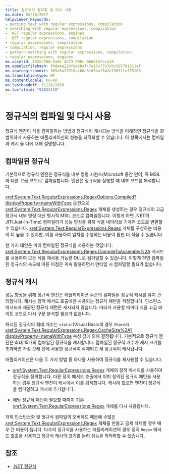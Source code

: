 ```yaml
---
title: 정규식의 컴파일 및 다시 사용
ms.date: 03/30/2017
helpviewer_keywords:
- parsing text with regular expressions, compilation
- searching with regular expressions, compilation
- .NET regular expressions, engines
- .NET regular expressions, compilation
- regular expressions, compilation
- compilation, regular expressions
- pattern-matching with regular expressions, compilation
- regular expressions, engines
ms.assetid: 182ec76d-5a01-4d73-996c-0b0d14fcea18
ms.openlocfilehash: f0da4a226feb6bafc7e17c7333cbc507701311af
ms.sourcegitcommit: 965a5af7918acb0a3fd3baf342e15d511ef75188
ms.translationtype: HT
ms.contentlocale: ko-KR
ms.lasthandoff: 11/18/2020
ms.locfileid: "94823110"
---
```

# <a name="compilation-and-reuse-in-regular-expressions"></a>정규식의 컴파일 및 다시 사용
정규식 엔진이 식을 컴파일하는 방법과 정규식이 캐시되는 방식을 이해하면 정규식을 광범위하게 사용하는 애플리케이션의 성능을 최적화할 수 있습니다. 이 항목에서는 컴파일과 캐시 둘 다에 대해 설명합니다.  
  
## <a name="compiled-regular-expressions"></a>컴파일된 정규식  
 기본적으로 정규식 엔진은 정규식을 내부 명령 시퀀스(Microsoft 중간 언어, 즉 MSIL과 다른 고급 코드)로 컴파일합니다. 엔진은 정규식을 실행할 때 내부 코드를 해석합니다.  
  
 <xref:System.Text.RegularExpressions.RegexOptions.Compiled?displayProperty=nameWithType> 옵션으로 <xref:System.Text.RegularExpressions.Regex> 개체를 생성하는 경우 정규식이 고급 정규식 내부 명령 대신 명시적 MSIL 코드로 컴파일됩니다. 이렇게 하면 .NET의 JIT(Just-In-Time) 컴파일러가 성능 향상을 위해 식을 네이티브 기계어 코드로 변환할 수 있습니다.  <xref:System.Text.RegularExpressions.Regex> 개체를 구성하는 비용이 더 높을 수 있지만, 이를 사용하여 일치를 수행하는 비용이 훨씬 더 적을 수 있습니다.

 한 가지 대안은 미리 컴파일된 정규식을 사용하는 것입니다. <xref:System.Text.RegularExpressions.Regex.CompileToAssembly%2A> 메서드를 사용하여 모든 식을 재사용 가능한 DLL로 컴파일할 수 있습니다. 이렇게 하면 컴파일된 정규식의 속도에 따른 이점은 계속 활용하면서 런타임 시 컴파일할 필요가 없습니다.  
  
## <a name="the-regular-expressions-cache"></a>정규식 캐시  
 성능 향상을 위해 정규식 엔진은 애플리케이션 수준의 컴파일된 정규식 캐시를 유지 관리합니다. 캐시는 정적 메서드 호출에만 사용되는 정규식 패턴을 저장합니다. 인스턴스 메서드에 제공된 정규식 패턴은 캐시되지 않습니다. 따라서 사용할 때마다 식을 고급 바이트 코드로 다시 구문 분석할 필요가 없습니다.  
  
 캐시된 정규식의 최대 개수는 `static`(Visual Basic의 경우 `Shared`) <xref:System.Text.RegularExpressions.Regex.CacheSize%2A?displayProperty=nameWithType> 속성 값에 의해 결정됩니다. 기본적으로 정규식 엔진은 최대 15개의 컴파일된 정규식을 캐시합니다. 컴파일된 정규식 개수가 캐시 크기를 초과하면 가장 오래 전에 사용한 정규식이 삭제되고 새 정규식이 캐시됩니다.  
  
 애플리케이션은 다음 두 가지 방법 중 하나를 사용하여 정규식을 재사용할 수 있습니다.  
  
- <xref:System.Text.RegularExpressions.Regex> 개체의 정적 메서드를 사용하여 정규식을 정의합니다. 다른 정적 메서드 호출에서 이미 정의된 정규식 패턴을 사용하는 경우 정규식 엔진이 캐시에서 이를 검색합니다. 캐시에 없으면 엔진이 정규식을 컴파일하고 캐시에 추가합니다.
  
- 해당 정규식 패턴이 필요할 때까지 기존 <xref:System.Text.RegularExpressions.Regex> 개체를 다시 사용합니다.  
  
 개체 인스턴스화 및 정규식 컴파일의 오버헤드 때문에 수많은 <xref:System.Text.RegularExpressions.Regex> 개체를 만들고 금세 삭제할 경우 매우 큰 비용이 듭니다. 다수의 정규식을 사용하는 애플리케이션의 경우 정적 `Regex` 메서드 호출을 사용하고 정규식 캐시의 크기를 늘려 성능을 최적화할 수 있습니다.  
  
## <a name="see-also"></a>참조

- [.NET 정규식](regular-expressions.md)
